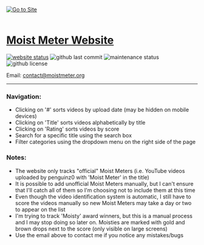 <a href="https://moistmeter.org/#" target="_blank" rel="noopener noreferrer">
	<img src="https://i.ibb.co/Drwv4yZ/woo-gif.gif" title="Go to Site" alt="Go to Site" />
</a>
<br><br>

# [Moist Meter Website](https://moistmeter.org)

<a href="https://www.moistmeter.org"><img src="https://img.shields.io/website?down_color=red&down_message=down&up_color=green&up_message=up&url=http%3A%2F%2Fwww.moistmeter.org" alt="website status" /></a>
<img src="https://img.shields.io/github/last-commit/hslarson/Moist-meter" alt="github last commit" />
<img src="https://img.shields.io/maintenance/yes/2022" alt="maintenance status" />
<img src="https://img.shields.io/github/license/hslarson/moist-meter" alt="github license" />


Email: contact@moistmeter.org
<hr>

### Navigation:
- Clicking on '#' sorts videos by upload date (may be hidden on mobile devices)
- Clicking on 'Title' sorts videos alphabetically by title
- Clicking on 'Rating' sorts videos by score
- Search for a specific title using the search box
- Filter categories using the dropdown menu on the right side of the page

### Notes:
- The website only tracks "official" Moist Meters (i.e. YouTube videos uploaded by penguinz0 with 'Moist Meter' in the title)
- It is possible to add unofficial Moist Meters manually, but I can't ensure that I'll catch all of them so I'm choosing not to include them at this time
- Even though the video identification system is automatic, I still have to score the videos manually so new Moist Meters may take a day or two to appear on the list
- I'm trying to track 'Moisty' award winners, but this is a manual process and I may stop doing so later on. Moisties are marked with gold and brown drops next to the score (only visible on large screens)
- Use the email above to contact me if you notice any mistakes/bugs
